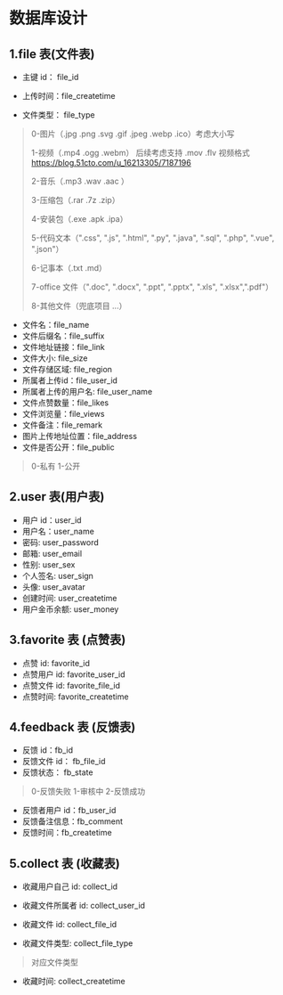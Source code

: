 # 数据库设计

## 1.file 表(文件表)

- 主键 id： file_id

- 上传时间：file_createtime
- 文件类型： file_type

> 0-图片（.jpg .png .svg .gif .jpeg .webp .ico）考虑大小写
>
> 1-视频（.mp4 .ogg .webm） 后续考虑支持 .mov .flv 视频格式 https://blog.51cto.com/u_16213305/7187196
>
> 2-音乐（.mp3 .wav .aac ）
>
> 3-压缩包（.rar .7z .zip）
>
> 4-安装包（.exe .apk .ipa）
>
> 5-代码文本（".css", ".js", ".html", ".py", ".java", ".sql", ".php", ".vue", ".json"）
>
> 6-记事本（.txt .md）
>
> 7-office 文件（".doc", ".docx", ".ppt", ".pptx", ".xls", ".xlsx",".pdf"）
>
> 8-其他文件（兜底项目 ...）

- 文件名：file_name
- 文件后缀名：file_suffix
- 文件地址链接：file_link
- 文件大小: file_size
- 文件存储区域: file_region
- 所属者上传id：file_user_id
- 所属者上传的用户名: file_user_name
- 文件点赞数量：file_likes
- 文件浏览量：file_views
- 文件备注：file_remark
- 图片上传地址位置：file_address
- 文件是否公开：file_public

> 0-私有 1-公开

## 2.user 表(用户表)

- 用户 id：user_id
- 用户名：user_name
- 密码: user_password
- 邮箱: user_email
- 性别: user_sex
- 个人签名: user_sign
- 头像: user_avatar
- 创建时间: user_createtime
- 用户金币余额: user_money

## 3.favorite 表 (点赞表)

- 点赞 id: favorite_id
- 点赞用户 id: favorite_user_id
- 点赞文件 id: favorite_file_id
- 点赞时间: favorite_createtime

## 4.feedback 表 (反馈表)

- 反馈 id：fb_id
- 反馈文件 id： fb_file_id
- 反馈状态： fb_state

> 0-反馈失败 1-审核中 2-反馈成功

- 反馈者用户 id：fb_user_id
- 反馈备注信息：fb_comment
- 反馈时间：fb_createtime

## 5.collect 表 (收藏表)

- 收藏用户自己 id: collect_id

- 收藏文件所属者 id: collect_user_id

- 收藏文件 id: collect_file_id

- 收藏文件类型: collect_file_type

> 对应文件类型

- 收藏时间: collect_createtime

